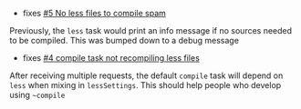 - fixes [#5 No less files to compile spam](https://github.com/softprops/less-sbt/issues/5)

Previously, the `less` task would print an info message if no sources needed to be compiled. This was bumped down to a
debug message

- fixes [#4 compile task not recompiling less files](https://github.com/softprops/less-sbt/issues/4)

After receiving multiple requests, the default `compile` task will depend on `less` when mixing in `lessSettings`. This 
should help people who develop using `~compile` 
